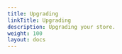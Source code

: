 ```yaml
---
title: Upgrading 
linkTitle: Upgrading 
description: Upgrading your store.
weight: 100
layout: docs
---
```

